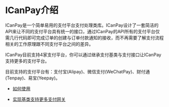 # ICanPay介绍

ICanPay是一个简单易用的支付平台支付处理类库。ICanPay设计了一套简洁的API来让不同的支付平台具有统一的接口，通过ICanPay的API所有的支付平台仅需几行代码即可完成订单的创建与订单付款通知的接收，而不再需要了解支付流程相关的工作原理跟不同支付平台之间的差异。

ICanPay目前支持4家支付平台，你可以通过继承支付基类与支付接口让ICanPay支持更多的支付平台。

目前支持的支付平台有：支付宝(Alipay)、微信支付(WeChatPay)、财付通(Tenpay)、易宝(Yeepay)。

 * [如何使用](https://github.com/hiihellox10/icanpay/wiki/Getting-started)

 * [实现基类支持更多支付网关](https://github.com/hiihellox10/icanpay/wiki/Implement-a-new-gateway)

